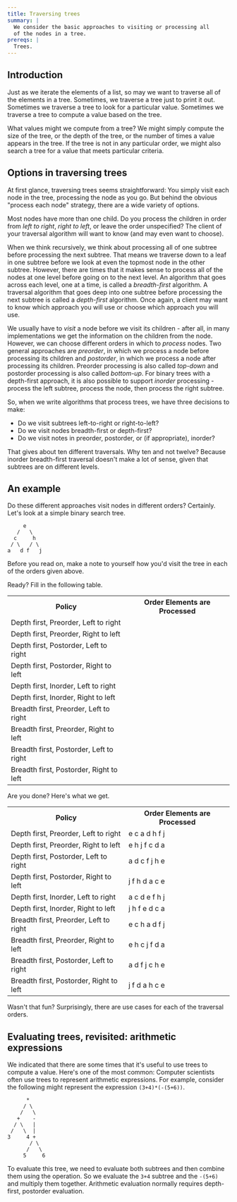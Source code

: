 ```yaml
---
title: Traversing trees
summary: |
  We consider the basic approaches to visiting or processing all
  of the nodes in a tree.
prereqs: |
  Trees.
---
```

Introduction
------------

Just as we iterate the elements of a list, so may we want to traverse
all of the elements in a tree.  Sometimes, we traverse a tree just
to print it out.  Sometimes we traverse a tree to look for a
particular value.  Sometimes we traverse a tree to compute a value
based on the tree.

What values might we compute from a tree?  We might simply compute
the size of the tree, or the depth of the tree, or the number of
times a value appears in the tree.  If the tree is not in any particular
order, we might also search a tree for a value that meets particular
criteria.

Options in traversing trees
---------------------------

At first glance, traversing trees seems straightforward:  You simply visit
each node in the tree, processing the node as you go.  But behind the 
obvious "process each node" strategy, there are a wide
variety of options.

Most nodes have more than one child.  Do you process the children
in order from *left to right*, *right to left*, or leave the order
unspecified?  The client of your traversal algorithm will want to
know (and may even want to choose).

When we think recursively, we think about processing all of one
subtree before processing the next subtree.  That means we traverse
down to a leaf in one subtree before we look at even the topmost
node in the other subtree.  However, there are times that it makes
sense to process all of the nodes at one level before going on to
the next level.  An algorithm that goes across each level, one at
a time, is called a *breadth-first* algorithm.  A traversal algorithm
that goes deep into one subtree before processing the next subtree
is called a *depth-first* algorithm.  Once again, a client may want
to know which approach you will use or choose which approach you
will use.

We usually have to *visit* a node before we visit its children -
after all, in many implementations we get the information on the
children from the node.  However, we can choose different orders
in which to *process* nodes.  Two general approaches are *preorder*,
in which we process a node before processing its children and
*postorder*, in which we process a node after processing its children.
Preorder processing is also called *top-down* and postorder processing
is also called *bottom-up*.  For binary trees with a depth-first
approach, it is also possible to support *inorder* processing -
process the left subtree, process the node, then process the right
subtree.

So, when we write algorithms that process trees, we have three 
decisions to make: 

* Do we visit subtrees left-to-right or right-to-left?
* Do we visit nodes breadth-first or depth-first?
* Do we visit notes in preorder, postorder, or (if appropriate), inorder?

That gives about ten different traversals. Why ten and not twelve?
Because inorder breadth-first traversal doesn't make a lot of sense,
given that subtrees are on different levels.

An example
----------

Do these different approaches visit nodes in different orders?
Certainly.  Let's look at a simple binary search tree.

```text
     e
   /   \
  c     h
 / \   / \
a   d f   j
```

Before you read on, make a note to yourself how you'd visit the tree
in each of the orders given above.

Ready?  Fill in the following table.

<table class="table">
  <tr>
    <th>Policy</th>
    <th>Order Elements are Processed</th>
  </tr>
  <tr>
    <td>Depth first, Preorder, Left to right</td>
    <td></td>
  </tr>
  <tr>
    <td>Depth first, Preorder, Right to left</td>
    <td></td>
  </tr>
  <tr>
    <td>Depth first, Postorder, Left to right</td>
    <td></td>
  </tr>
  <tr>
    <td>Depth first, Postorder, Right to left</td>
    <td></td>
  </tr>
  <tr>
    <td>Depth first, Inorder, Left to right</td>
    <td></td>
  </tr>
  <tr>
    <td>Depth first, Inorder, Right to left</td>
    <td></td>
  </tr>
  <tr>
    <td>Breadth first, Preorder, Left to right</td>
    <td></td>
  </tr>
  <tr>
    <td>Breadth first, Preorder, Right to left</td>
    <td></td>
  </tr>
  <tr>
    <td>Breadth first, Postorder, Left to right</td>
    <td></td>
  </tr>
  <tr>
    <td>Breadth first, Postorder, Right to left</td>
    <td></td>
  </tr>
</table>      

Are you done? Here's what we get.

<table class="table">
  <tr>
    <th>Policy</th>
    <th>Order Elements are Processed</th>
  </tr>
  <tr>
    <td>Depth first, Preorder, Left to right</td>
    <td>e c a d h f j</td>
  </tr>
  <tr>
    <td>Depth first, Preorder, Right to left</td>
    <td>e h j f c d a</td>
  </tr>
  <tr>
    <td>Depth first, Postorder, Left to right</td>
    <td>a d c f j h e</td>
  </tr>
  <tr>
    <td>Depth first, Postorder, Right to left</td>
    <td>j f h d a c e</td>
  </tr>
  <tr>
    <td>Depth first, Inorder, Left to right</td>
    <td>a c d e f h j</td>
  </tr>
  <tr>
    <td>Depth first, Inorder, Right to left</td>
    <td>j h f e d c a</td>
  </tr>
  <tr>
    <td>Breadth first, Preorder, Left to right</td>
    <td>e c h a d f j</td>
  </tr>
  <tr>
    <td>Breadth first, Preorder, Right to left</td>
    <td>e h c j f d a</td>
  </tr>
  <tr>
    <td>Breadth first, Postorder, Left to right</td>
    <td>a d f j c h e</td>
  </tr>
  <tr>
    <td>Breadth first, Postorder, Right to left</td>
    <td>j f d a h c e</td>
  </tr>
</table>      

Wasn't that fun?  Surprisingly, there are use cases for each of the
traversal orders.

Evaluating trees, revisited: arithmetic expressions
---------------------------------------------------

We indicated that there are some times that it's useful to use
trees to compute a value.  Here's one of the most common: Computer
scientists often use trees to represent arithmetic expressions.
For example, consider the following might represent the expression
`(3+4)*(-(5+6))`.

```text
      *
     / \
    /   \
   +    -
  / \   |
 /   \  |
3     4 +
       / \
      /   \
     5     6
```

To evaluate this tree, we need to evaluate both subtrees and then
combine them using the operation.  So we evaluate the `3+4`
subtree and the `-(5+6)` and multiply them together.  Arithmetic
evaluation normally requires depth-first, postorder evaluation.

